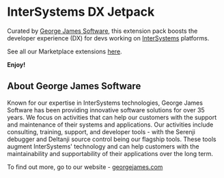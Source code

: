 # InterSystems DX Jetpack

Curated by [George James Software](https://georgejames.com), this extension pack boosts the developer experience (DX) for devs working on [InterSystems](https://developer.intersystems.com) platforms.

See all our Marketplace extensions [here](https://marketplace.visualstudio.com/publishers/georgejames).

**Enjoy!**

## About George James Software

Known for our expertise in InterSystems technologies, George James Software has been providing innovative software solutions for over 35 years. We focus on activities that can help our customers with the support and maintenance of their systems and applications. Our activities include consulting, training, support, and developer tools - with the Serenji debugger and Deltanji source control being our flagship tools. These tools augment InterSystems' technology and can help customers with the maintainability and supportability of their applications over the long term. 

To find out more, go to our website - [georgejames.com](https://georgejames.com) 
